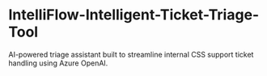 # IntelliFlow-Intelligent-Ticket-Triage-Tool
AI-powered triage assistant built to streamline internal CSS support ticket handling using Azure OpenAI.
